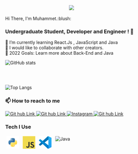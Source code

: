 <img src ="https://media.giphy.com/media/JlVkLKuxRSvLy/giphy.gif" align="right" width="300" heigh="200"> 
 <br>
<br>
  Hi There, I'm Muhammet.:blush:

 ### Undergraduate Student, Developer and Engineer ! :information_desk_person: 

🌱 I’m currently learning React.Js , JavaScript and Java <br>
👯 I would like to collaborate with other creators. <br>
🥅 2022 Goals: Learn more about Back-End and Java <br>
 
 
![GitHub stats](https://github-readme-stats.vercel.app/api?username=yldrmuhammet&show_icons=true&hide=hack&theme=merko)

 <br>
 <br>

![Top Langs](https://github-readme-stats.vercel.app/api/top-langs/?username=yldrmuhammet&theme=merko&hide=hack)

### 📫 How to reach to me 


<p>

<a href="https://github.com/yldrmuhammet" target="_blank" rel="noopener noreferrer"> <img src="https://cdns.iconmonstr.com/wp-content/releases/preview/2012/240/iconmonstr-github-5.png" alt="Git hub Link" height="40" style="vertical-align:top; margin:6px color:white" width= "40" > </a>
<a href="https:///www.linkedin.com/in/muhammet--yildirim" target="_blank" rel="noopener noreferrer"> <img src="https://cdns.iconmonstr.com/wp-content/releases/preview/2012/240/iconmonstr-linkedin-5.png" alt="Git hub Link" height="40" style="vertical-align:top; margin:6px color:white" width= "40"> </a>
<a href="https://www.instagram.com/muhammetyldrm_" target="_blank" rel="noopener noreferrer" width= "40"> <img src="https://cdns.iconmonstr.com/wp-content/releases/preview/2016/240/iconmonstr-instagram-15.png" alt="Instagram" height="40" 
style="vertical-align:top; margin:4px color:white"> </a>
<a href="mailto:muhammet.safir@gmail.com" target="_blank" rel="noopener noreferrer"> <img src="https://cdns.iconmonstr.com/wp-content/releases/preview/2018/240/iconmonstr-gmail-5.png" alt="Git hub Link" height="40" style="vertical-align:top; margin:6px color:white" width= "40"> </a>

</p>


### Tech I Use

<p>
<img src="https://raw.githubusercontent.com/github/explore/80688e429a7d4ef2fca1e82350fe8e3517d3494d/topics/python/python.png" alt="Python" height="40" style="vertical-align:top; margin:4px">
 
<img src="https://raw.githubusercontent.com/github/explore/80688e429a7d4ef2fca1e82350fe8e3517d3494d/topics/javascript/javascript.png" alt="Javascript" height="40" style="vertical-align:top; margin:4px">
 
<img src="https://raw.githubusercontent.com/github/explore/80688e429a7d4ef2fca1e82350fe8e3517d3494d/topics/visual-studio-code/visual-studio-code.png" alt="VS Code" height="40" style="vertical-align:top; margin:4px">
 
<img src="https://dev.java/assets/images/java-logo-vert-blk.png" alt = "Java" height ="40" style="vertical-align:top; margin:4px">

<p>
